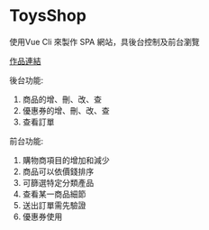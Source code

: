 # ToysShop
使用Vue Cli 來製作 SPA 網站，具後台控制及前台瀏覽

[作品連結](https://nickpan0925.github.io/ToysShop/dist/#/home)

後台功能:
1. 商品的增、刪、改、查
2. 優惠券的增、刪、改、查
3. 查看訂單

前台功能:
1. 購物商項目的增加和減少
2. 商品可以依價錢排序
3. 可篩選特定分類產品
4. 查看某一商品細節
5. 送出訂單需先驗證
6. 優惠券使用
